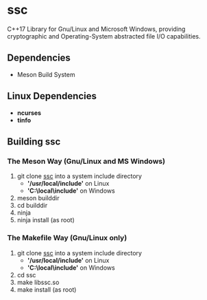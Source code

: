 # ssc
C++17 Library for Gnu/Linux and Microsoft Windows, providing cryptographic and Operating-System abstracted
file I/O capabilities.
## Dependencies
-   Meson Build System
## Linux Dependencies
-    __ncurses__
-    __tinfo__
## Building ssc
### The Meson Way (Gnu/Linux and MS Windows)
1. git clone [ssc](https://github.com/stuartcalder/ssc) into a system include
   directory
    - __'/usr/local/include'__ on Linux
    - __'C:\local\include\'__  on Windows
2. meson builddir
3. cd builddir
4. ninja
5. ninja install (as root)
### The Makefile Way (Gnu/Linux only)
1. git clone [ssc](https://github.com/stuartcalder/ssc) into a system include
   directory
    - __'/usr/local/include'__ on Linux
    - __'C:\local\include\'__  on Windows
2. cd ssc
3. make libssc.so
4. make install (as root)
